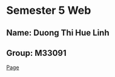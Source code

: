 # Semester 5 Web
## Name: Duong Thi Hue Linh
## Group: M33091
[Page](https://eeuhhnil.github.io/Web-Semester5/)
